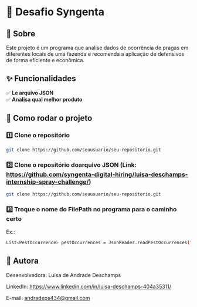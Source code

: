 # 📌 Desafio Syngenta

## 🔹 Sobre
Este projeto é um programa que analise dados de ocorrência de pragas em diferentes locais de uma fazenda e recomenda a aplicação de defensivos de forma eficiente e econômica.

## ✨ Funcionalidades
✅ **Le arquivo JSON**  
✅ **Analisa qual melhor produto**   

## 🚀 Como rodar o projeto

### 1️⃣ Clone o repositório
```bash
git clone https://github.com/seuusuario/seu-repositorio.git
```

### 2️⃣ Clone o repositório doarquivo JSON (Link: https://github.com/syngenta-digital-hiring/luisa-deschamps-internship-spray-challenge/)
```bash
git clone https://github.com/seuusuario/seu-repositorio.git
```

### 3️⃣ Troque o nome do FilePath no programa para o caminho certo
Ex.:
```bash
List<PestOccurrence> pestOccurrences = JsonReader.readPestOccurrences("C:\\caminho_do_arquivo_JSON_no_seu_computador.json");
```

## 📩 Autora
Desenvolvedora: Luísa de Andrade Deschamps

LinkedIn: https://www.linkedin.com/in/luisa-deschamps-404a35311/

E-mail: andradeps434@gmail.com
